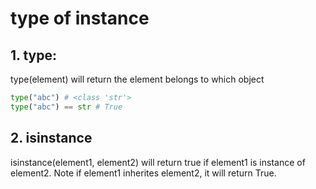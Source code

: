 # type of instance

## 1. type:

type(element) will return the element belongs to which object

```python
type("abc") # <class 'str'>
type("abc") == str # True
```

## 2. isinstance

isinstance(element1, element2) will return true if element1 is instance of element2. Note if element1 inherites element2, it will return True.
